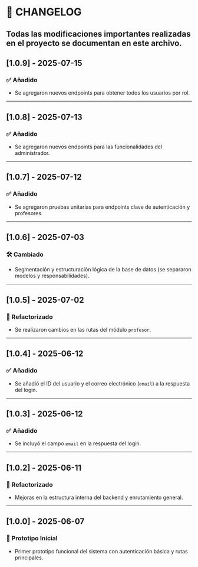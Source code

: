# 📄 CHANGELOG

Todas las modificaciones importantes realizadas en el proyecto se documentan en este archivo.
---
## [1.0.9] - 2025-07-15
### ✅ Añadido

- Se agregaron nuevos endpoints para obtener todos los usuarios por rol.

---
## [1.0.8] - 2025-07-13
### ✅ Añadido
- Se agregaron nuevos endpoints para las funcionalidades del administrador.

---

## [1.0.7] - 2025-07-12
### ✅ Añadido
- Se agregaron pruebas unitarias para endpoints clave de autenticación y profesores.

---

## [1.0.6] - 2025-07-03
### 🛠 Cambiado
- Segmentación y estructuración lógica de la base de datos (se separaron modelos y responsabilidades).

---

## [1.0.5] - 2025-07-02
### 🔄 Refactorizado
- Se realizaron cambios en las rutas del módulo `profesor`.

---

## [1.0.4] - 2025-06-12
### ✅ Añadido
- Se añadió el ID del usuario y el correo electrónico (`email`) a la respuesta del login.

---

## [1.0.3] - 2025-06-12
### ✅ Añadido
- Se incluyó el campo `email` en la respuesta del login.

---

## [1.0.2] - 2025-06-11
### 🔧 Refactorizado
- Mejoras en la estructura interna del backend y enrutamiento general.

---

## [1.0.0] - 2025-06-07
### 🚀 Prototipo Inicial
- Primer prototipo funcional del sistema con autenticación básica y rutas principales.